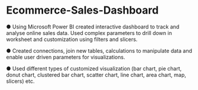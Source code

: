 # Ecommerce-Sales-Dashboard

● Using Microsoft Power BI created interactive dashboard to track and analyse online sales data. Used complex parameters to drill 
down in worksheet and customization using filters and slicers. 

● Created connections, join new tables, calculations to manipulate data and enable user driven parameters 
for visualizations. 

● Used different types of customized visualization (bar chart, pie chart, donut chart, clustered bar chart, 
scatter chart, line chart, area chart, map, slicers) etc.  
